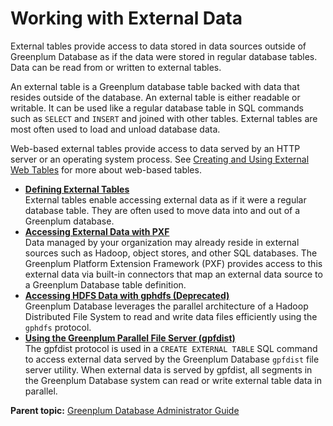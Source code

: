 # Working with External Data 

External tables provide access to data stored in data sources outside of Greenplum Database as if the data were stored in regular database tables. Data can be read from or written to external tables.

An external table is a Greenplum database table backed with data that resides outside of the database. An external table is either readable or writable. It can be used like a regular database table in SQL commands such as `SELECT` and `INSERT` and joined with other tables. External tables are most often used to load and unload database data.

Web-based external tables provide access to data served by an HTTP server or an operating system process. See [Creating and Using External Web Tables](g-creating-and-using-web-external-tables.html) for more about web-based tables.

-   **[Defining External Tables](../external/g-external-tables.html)**  
External tables enable accessing external data as if it were a regular database table. They are often used to move data into and out of a Greenplum database.
-   **[Accessing External Data with PXF](../external/pxf-overview.html)**  
Data managed by your organization may already reside in external sources such as Hadoop, object stores, and other SQL databases. The Greenplum Platform Extension Framework \(PXF\) provides access to this external data via built-in connectors that map an external data source to a Greenplum Database table definition.
-   **[Accessing HDFS Data with gphdfs \(Deprecated\)](../external/g-using-hadoop-distributed-file-system--hdfs--tables.html)**  
Greenplum Database leverages the parallel architecture of a Hadoop Distributed File System to read and write data files efficiently using the `gphdfs` protocol.
-   **[Using the Greenplum Parallel File Server \(gpfdist\)](../external/g-using-the-greenplum-parallel-file-server--gpfdist-.html)**  
The gpfdist protocol is used in a `CREATE EXTERNAL TABLE` SQL command to access external data served by the Greenplum Database `gpfdist` file server utility. When external data is served by gpfdist, all segments in the Greenplum Database system can read or write external table data in parallel.

**Parent topic:** [Greenplum Database Administrator Guide](../admin_guide.html)

